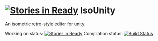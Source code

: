 [![Stories in Ready](https://badge.waffle.io/victormafire/isounity.png?label=ready&title=Ready)](https://waffle.io/victormafire/isounity)
IsoUnity
========

An isometric retro-style editor for unity.

Working on status: [![Stories in Ready](https://badge.waffle.io/victormafire/isounity.png?label=ready&title=Ready)](https://waffle.io/victormafire/isounity)
Compilation status: [![Build Status](https://travis-ci.org/Victorma/IsoUnity.svg?branch=master)](https://travis-ci.org/Victorma/IsoUnity)
